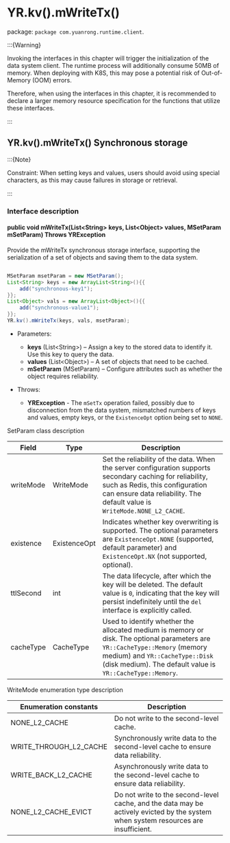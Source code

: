 # YR.kv().mWriteTx()

package: `package com.yuanrong.runtime.client`.

:::{Warning}

Invoking the interfaces in this chapter will trigger the initialization of the data system client. The runtime process will additionally consume 50MB of memory. When deploying with K8S, this may pose a potential risk of Out-of-Memory (OOM) errors.

Therefore, when using the interfaces in this chapter, it is recommended to declare a larger memory resource specification for the functions that utilize these interfaces.

:::

## YR.kv().mWriteTx() Synchronous storage

:::{Note}

Constraint: When setting keys and values, users should avoid using special characters, as this may cause failures in storage or retrieval.

:::

### Interface description

#### public void mWriteTx(List\<String\> keys, List\<Object\> values, MSetParam mSetParam) Throws YRException

Provide the mWriteTx synchronous storage interface, supporting the serialization of a set of objects and saving them to the data system.

```java

MSetParam msetParam = new MSetParam();
List<String> keys = new ArrayList<String>(){{
    add("synchronous-key1");
}};
List<Object> vals = new ArrayList<Object>(){{
    add("synchronous-value1");
}};
YR.kv().mWriteTx(keys, vals, msetParam);
```

- Parameters:

   - **keys** (List\<String>\) – Assign a key to the stored data to identify it. Use this key to query the data.
   - **values** (List\<Object>\) – A set of objects that need to be cached.
   - **mSetParam** (MSetParam) – Configure attributes such as whether the object requires reliability.

- Throws:

   - **YRException** - The `mSetTx` operation failed, possibly due to disconnection from the data system, mismatched numbers of keys and values, empty keys, or the `ExistenceOpt` option being set to ``NONE``.

SetParam class description

| Field      | Type         | Description                                                         |
| --------- | ------------ | ------------------------------------------------------------ |
| writeMode | WriteMode    | Set the reliability of the data. When the server configuration supports secondary caching for reliability, such as Redis, this configuration can ensure data reliability. The default value is ``WriteMode.NONE_L2_CACHE``. |
| existence | ExistenceOpt | Indicates whether key overwriting is supported. The optional parameters are ``ExistenceOpt.NONE`` (supported, default parameter) and ``ExistenceOpt.NX`` (not supported, optional). |
| ttlSecond | int          | The data lifecycle, after which the key will be deleted. The default value is ``0``, indicating that the key will persist indefinitely until the `del` interface is explicitly called. |
| cacheType | CacheType    | Used to identify whether the allocated medium is memory or disk. The optional parameters are ``YR::CacheType::Memory`` (memory medium) and ``YR::CacheType::Disk`` (disk medium). The default value is ``YR::CacheType::Memory``. |

WriteMode enumeration type description

| Enumeration constants               | Description                                                     |
| ---------------------- | -------------------------------------------------------- |
| NONE_L2_CACHE          | Do not write to the second-level cache.                                         |
| WRITE_THROUGH_L2_CACHE | Synchronously write data to the second-level cache to ensure data reliability.                   |
| WRITE_BACK_L2_CACHE    | Asynchronously write data to the second-level cache to ensure data reliability.                   |
| NONE_L2_CACHE_EVICT    | Do not write to the second-level cache, and the data may be actively evicted by the system when system resources are insufficient. |
